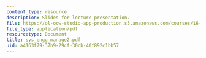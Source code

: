 ```yaml
---
content_type: resource
description: Slides for lecture presentation.
file: https://ol-ocw-studio-app-production.s3.amazonaws.com/courses/16-83x-space-systems-engineering-spring-2002-spring-2003/a4163f7937b929cf30cb40f892c1bb57_sys_engg_manage2.pdf
file_type: application/pdf
resourcetype: Document
title: sys_engg_manage2.pdf
uid: a4163f79-37b9-29cf-30cb-40f892c1bb57
---
```

